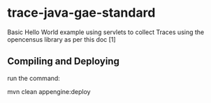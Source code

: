 # trace-java-gae-standard

Basic Hello World example using servlets to collect Traces using the opencensus library as per this doc [1]

## Compiling and Deploying

run the command:

mvn clean appengine:deploy
